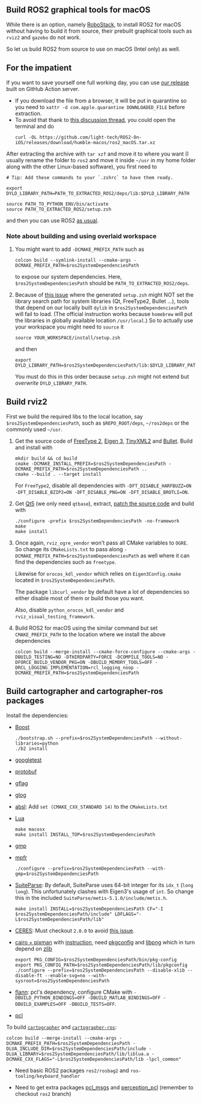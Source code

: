 ## Build ROS2 graphical tools for macOS

While there is an option, namely [RoboStack](https://robostack.github.io/GettingStarted.html), to install ROS2 for macOS without having to build it from source, their prebuilt graphical tools such as `rviz2` and `gazebo` do not work.

So let us build ROS2 from source to use on macOS (Intel only) as well.


## For the impatient

If you want to save yourself one full working day, you can use [our release](https://github.com/light-tech/ROS2-On-iOS/releases) built on GitHub Action server.

 *  If you download the file from a browser, it will be put in quarantine so you need to `xattr -d com.apple.quarantine DOWNLOADED_FILE` before extraction.
 *  To avoid that thank to [this discussion thread](https://developer.apple.com/forums/thread/703523), you could open the terminal and do
    ```shell
    curl -OL https://github.com/light-tech/ROS2-On-iOS/releases/download/humble-macos/ros2_macOS.tar.xz
    ```

After extracting the archive with `tar xzf` and move it to where you want (I usually rename the folder to `ros2` and move it inside `~/usr` in my home folder along with the other Linux-based software), you first need to
```shell
# Tip: Add these commands to your `.zshrc` to have them ready.

export DYLD_LIBRARY_PATH=PATH_TO_EXTRACTED_ROS2/deps/lib:$DYLD_LIBRARY_PATH

source PATH_TO_PYTHON_ENV/bin/activate
source PATH_TO_EXTRACTED_ROS2/setup.zsh
```
and then you can use ROS2 [as usual](https://docs.ros.org/en/humble/Tutorials/Beginner-Client-Libraries.html).

### Note about building and using overlaid workspace

 1. You might want to add `-DCMAKE_PREFIX_PATH` such as
    ```shell
    colcon build --symlink-install --cmake-args -DCMAKE_PREFIX_PATH=$ros2SystemDependenciesPath
    ```
    to expose our system dependencies.
    Here, `$ros2SystemDependenciesPath` should be `PATH_TO_EXTRACTED_ROS2/deps`.

 2. Because of [this issue](https://github.com/colcon/colcon-zsh/issues/12) where the generated `setup.zsh` might NOT set the library search path for system libraries (Qt, FreeType2, Bullet ...), tools that depend on our locally built `dylib` in `$ros2SystemDependenciesPath` will fail to load.
    (The official instruction works because `homebrew` will put the libraries in globally available location `/usr/local`.)
    So to actually use your workspace you might need to `source` it
    ```shell
    source YOUR_WORKSPACE/install/setup.zsh
    ```
    and then
    ```shell
    export DYLD_LIBRARY_PATH=$ros2SystemDependenciesPath/lib:$DYLD_LIBRARY_PATH
    ```
    You must do this in this order because `setup.zsh` might not extend but *overwrite* `DYLD_LIBRARY_PATH`.


## Build rviz2

First we build the required libs to the local location, say `$ros2SystemDependenciesPath`, such as `$REPO_ROOT/deps`, `~/ros2deps` or the commonly used `~/usr`.

 1. Get the source code of [FreeType 2](https://download.savannah.gnu.org/releases/freetype/freetype-2.12.1.tar.xz), [Eigen 3](https://eigen.tuxfamily.org/index.php?title=Main_Page), [TinyXML2](https://github.com/leethomason/tinyxml2) and [Bullet](https://github.com/bulletphysics/bullet3). Build and install with

    ```shell
    mkdir build && cd build
    cmake -DCMAKE_INSTALL_PREFIX=$ros2SystemDependenciesPath -DCMAKE_PREFIX_PATH=$ros2SystemDependenciesPath ..
    cmake --build . --target install
    ```

    For `FreeType2`, disable all dependencies with `-DFT_DISABLE_HARFBUZZ=ON -DFT_DISABLE_BZIP2=ON -DFT_DISABLE_PNG=ON -DFT_DISABLE_BROTLI=ON`.

 2. Get [Qt5](https://download.qt.io/archive/qt/5.15/5.15.5/submodules/) (we only need `qtbase`), extract, [patch the source code](https://forum.qt.io/topic/134495/can-t-build-qt-on-monterey-qiosurfacegraphicsbuffer-h-54-32-error-unknown-type-name-cgcolorspaceref-did-you-mean-qcolorspace) and build with

    ```shell
    ./configure -prefix $ros2SystemDependenciesPath -no-framework
    make
    make install
    ```

 4. Once again, `rviz_ogre_vendor` won't pass all CMake variables to `OGRE`. So change its `CMakeLists.txt` to pass along `-DCMAKE_PREFIX_PATH=$ros2SystemDependenciesPath` as well where it can find the dependencies such as `freetype`.

    Likewise for `orocos_kdl_vendor` which relies on `Eigen3Config.cmake` located in `$ros2SystemDependenciesPath`.

    The package `libcurl_vendor` by default have a lot of dependencies so either disable most of them or build those you want.

    Also, disable `python_orocos_kdl_vendor` and `rviz_visual_testing_framework`.

 5. Build ROS2 for macOS using the similar command but set `CMAKE_PREFIX_PATH` to the location where we install the above dependencies

    ```shell
    colcon build --merge-install --cmake-force-configure --cmake-args -DBUILD_TESTING=NO -DTHIRDPARTY=FORCE -DCOMPILE_TOOLS=NO -DFORCE_BUILD_VENDOR_PKG=ON -DBUILD_MEMORY_TOOLS=OFF -DRCL_LOGGING_IMPLEMENTATION=rcl_logging_noop -DCMAKE_PREFIX_PATH=$ros2SystemDependenciesPath
    ```


## Build cartographer and cartographer-ros packages

Install the dependencies:

 *  [Boost](https://www.boost.org/)

    ```shell
    ./bootstrap.sh --prefix=$ros2SystemDependenciesPath --without-libraries=python
    ./b2 install
    ```

 *  [googletest](https://github.com/google/googletest)

 *  [protobuf](https://github.com/protocolbuffers/protobuf)

 *  [gflag](https://github.com/gflags/gflags)

 *  [glog](https://github.com/google/glog)

 *  [absl](https://github.com/abseil/abseil-cpp): Add `set (CMAKE_CXX_STANDARD 14)` to the `CMakeLists.txt`

 *  [Lua](https://www.lua.org/download.html)

    ```shell
    make macosx
    make install INSTALL_TOP=$ros2SystemDependenciesPath
    ```

 *  [gmp](https://gmplib.org/)

 *  [mpfr](https://www.mpfr.org/mpfr-current/)

    ```shell
    ./configure --prefix=$ros2SystemDependenciesPath --with-gmp=$ros2SystemDependenciesPath
    ```

 *  [SuiteParse](https://github.com/DrTimothyAldenDavis/SuiteSparse): By default, SuiteParse uses 64-bit integer for its `idx_t` (`long long`). This unfortunately clashes with Eigen3's usage of `int`. So change this in the included `SuiteParse/metis-5.1.0/include/metis.h`.

    ```shell
    make install INSTALL=$ros2SystemDependenciesPath CF="-I $ros2SystemDependenciesPath/include" LDFLAGS="-L$ros2SystemDependenciesPath/lib"
    ```

 *  [CERES](http://ceres-solver.org/): Must checkout `2.0.0` to avoid [this issue](https://github.com/cartographer-project/cartographer/issues/1879).

 *  [cairo + pixman](https://www.cairographics.org/download/) with [instruction](https://www.cairographics.org/end_to_end_build_for_mac_os_x/), need [pkgconfig](https://www.freedesktop.org/wiki/Software/pkg-config/) and [libpng](http://www.libpng.org/pub/png/libpng.html) which in turn depend on [zlib](http://zlib.net/)

    ```shell
    export PKG_CONFIG=$ros2SystemDependenciesPath/bin/pkg-config
    export PKG_CONFIG_PATH=$ros2SystemDependenciesPath/lib/pkgconfig
    ./configure --prefix=$ros2SystemDependenciesPath --disable-xlib --disable-ft --enable-svg=no --with-sysroot=$ros2SystemDependenciesPath
    ```

 *  [flann](https://github.com/flann-lib/flann): pcl's dependency, configure CMake with `-DBUILD_PYTHON_BINDINGS=OFF -DBUILD_MATLAB_BINDINGS=OFF -DBUILD_EXAMPLES=OFF -DBUILD_TESTS=OFF`.

 *  [pcl](https://pointclouds.org/downloads/)

To build [`cartographer`](https://github.com/cartographer-project/cartographer) and [`cartographer-ros`](https://github.com/cartographer-project/cartographer_ros):

```shell
colcon build --merge-install --cmake-args -DCMAKE_PREFIX_PATH=$ros2SystemDependenciesPath -DLUA_INCLUDE_DIR=$ros2SystemDependenciesPath/include -DLUA_LIBRARY=$ros2SystemDependenciesPath/lib/liblua.a -DCMAKE_CXX_FLAGS="-L$ros2SystemDependenciesPath/lib -lpcl_common"
```

 *  Need basic ROS2 packages `ros2/rosbag2` and `ros-tooling/keyboard_handler`

 *  Need to get extra packages [pcl_msgs](https://github.com/ros-perception/pcl_msgs) and [perception_pcl](https://github.com/ros-perception/perception_pcl) (remember to checkout `ros2` branch)
